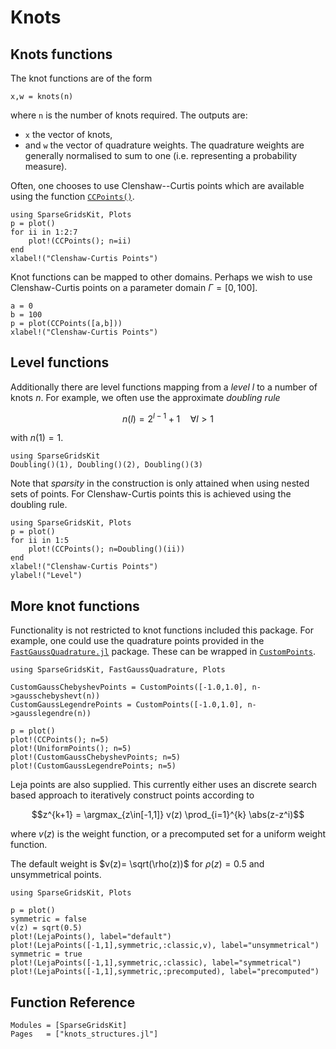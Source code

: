 # Knots
## Knots functions
The knot functions are of the form
```
x,w = knots(n)
```
where `n` is the number of knots required.
The outputs are:
- `x` the vector of knots,
- and `w` the vector of quadrature weights.
The quadrature weights are generally normalised to sum to one (i.e. representing a probability measure).

Often, one chooses to use Clenshaw--Curtis points which are available using the function [`CCPoints()`](@ref).
```@example cc
using SparseGridsKit, Plots
p = plot()
for ii in 1:2:7
    plot!(CCPoints(); n=ii)
end
xlabel!("Clenshaw-Curtis Points")
```

Knot functions can be mapped to other domains.
Perhaps we wish to use Clenshaw-Curtis points on a parameter domain $\Gamma=[0,100]$.
```@example cc
a = 0
b = 100
p = plot(CCPoints([a,b]))
xlabel!("Clenshaw-Curtis Points")
```

## Level functions
Additionally there are level functions mapping from a *level* $l$ to a number of knots $n$.
For example, we often use the approximate *doubling rule*
```math
n(l) = 2^{l-1} + 1 \quad \forall l > 1
```
with $n(1) = 1$.
```@example doubling
using SparseGridsKit
Doubling()(1), Doubling()(2), Doubling()(3)
```

Note that *sparsity* in the construction is only attained when using nested sets of points.
For Clenshaw-Curtis points this is achieved using the doubling rule.
```@example doubling
using SparseGridsKit, Plots
p = plot()
for ii in 1:5
    plot!(CCPoints(); n=Doubling()(ii))
end
xlabel!("Clenshaw-Curtis Points")
ylabel!("Level")
```

## More knot functions
Functionality is not restricted to knot functions included this package.
For example, one could use the quadrature points provided in the [`FastGaussQuadrature.jl`](https://github.com/JuliaApproximation/FastGaussQuadrature.jl) package.
These can be wrapped in [`CustomPoints`](@ref).
```@example
using SparseGridsKit, FastGaussQuadrature, Plots

CustomGaussChebyshevPoints = CustomPoints([-1.0,1.0], n->gausschebyshevt(n))
CustomGaussLegendrePoints = CustomPoints([-1.0,1.0], n->gausslegendre(n))

p = plot()
plot!(CCPoints(); n=5)
plot!(UniformPoints(); n=5)
plot!(CustomGaussChebyshevPoints; n=5)
plot!(CustomGaussLegendrePoints; n=5)
```
Leja points are also supplied.
This currently either uses an discrete search based approach to iteratively construct points according to
```math
z^{k+1} = \argmax_{z\in[-1,1]} v(z) \prod_{i=1}^{k} \abs(z-z^i)
```
where $v(z)$ is the weight function, or a precomputed set for a uniform weight function.
<!-- Optimisation based points differ slightly to points generated using a discrete search. -->
The default weight is $v(z)= \sqrt(\rho(z))$ for $\rho(z)=0.5$ and unsymmetrical points.
```@example
using SparseGridsKit, Plots

p = plot()
symmetric = false
v(z) = sqrt(0.5)
plot!(LejaPoints(), label="default")
plot!(LejaPoints([-1,1],symmetric,:classic,v), label="unsymmetrical")
symmetric = true
plot!(LejaPoints([-1,1],symmetric,:classic), label="symmetrical")
plot!(LejaPoints([-1,1],symmetric,:precomputed), label="precomputed")
```

## Function Reference
```@autodocs
Modules = [SparseGridsKit]
Pages   = ["knots_structures.jl"]
```